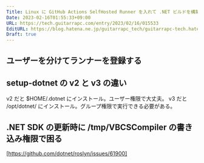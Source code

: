 ```yaml
---
Title: Linux に GitHub Actions SelfHosted Runner を入れて .NET ビルドを構築する
Date: 2023-02-16T01:55:33+09:00
URL: https://tech.guitarrapc.com/entry/2023/02/16/015533
EditURL: https://blog.hatena.ne.jp/guitarrapc_tech/guitarrapc-tech.hatenablog.com/atom/entry/4207112889963559906
Draft: true
---
```


## ユーザーを分けてランナーを登録する

## setup-dotnet の v2 と v3 の違い

v2 だと $HOME/.dotnet にインストール。ユーザー権限で大丈夫。
v3 だと /opt/dotnet/ にインストール。グループ権限で実行できる必要がある。

## .NET SDK の更新時に /tmp/VBCSCompiler の書き込み権限で困る

[https://github.com/dotnet/roslyn/issues/61900]

